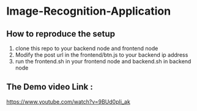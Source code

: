 # Image-Recognition-Application

## How to reproduce the setup
1. clone this repo to your backend node and frontend node
2. Modify the post url in the frontend/btn.js to your backend ip address
3. run the frontend.sh in your frontend node and backend.sh in backend node

## The Demo video Link :
https://www.youtube.com/watch?v=9BUd0pIi_ak